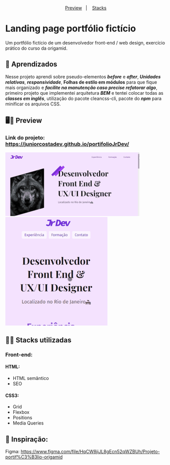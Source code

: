 
<p align="center">
  <a href="#%EF%B8%8F-preview">Preview</a>&nbsp;&nbsp;&nbsp;|&nbsp;&nbsp;&nbsp;
  <a href="#-stacks-utilizadas">Stacks</a>
</p>

# Landing page portfólio fictício
Um portfólio fictício de um desenvolvedor front-end / web design, exercício prático do curso da origamid.

## 📝 Aprendizados
Nesse projeto aprendi sobre pseudo-elementos _**before**_ e _**after**_, _**Unidades relativas**_, _**responsividade**_, **Folhas de estilo em módulos** para que fique mais organizado e _**facilite na manutenção caso precise refatorar algo**_, primeiro projeto que implementei arquitetura _**BEM**_ e tentei colocar todas as _**classes em inglês**_, utilização do pacote cleancss-cli, pacote do _**npm**_ para minificar os arquivos CSS.

## 🖥️📱 Preview
### Link do projeto: <https://juniorcostadev.github.io/portifolioJrDev/>
![App gif](.github/gifportifolio.gif)
![App gif](.github/portifoliomobile.gif)

## 👨‍💻 Stacks utilizadas
  ### Front-end:
  #### HTML:
  * HTML semântico
  * SEO
  
  
  #### CSS3:
  * Grid
  * Flexbox
  * Positions
  * Media Queries

## 🎨 Inspiração:
Figma: <https://www.figma.com/file/HqCW8jiJL8gEcn52qWZBUh/Projeto-portif%C3%B3lio-origamid>




